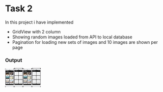 # Task 2

In this project i have implemented
- GridView with 2 column
- Showing random images loaded from API to local database
- Pagination for loading new sets of images and 10 images are shown per page

### Output

<img src="https://github.com/Snehal-Singh174/coruscate_task/blob/master/output/img1.png" width="29px"><img src="https://github.com/Snehal-Singh174/coruscate_task/blob/master/output/img2.png" width="29px"><img src="https://github.com/Snehal-Singh174/coruscate_task/blob/master/output/img3.png" width="29px"><img src="https://github.com/Snehal-Singh174/coruscate_task/blob/master/output/img2.png" width="29px">
